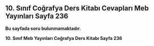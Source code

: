 ## 10. Sınıf Coğrafya Ders Kitabı Cevapları Meb Yayınları Sayfa 236

**Bu sayfada soru bulunmamaktadır.**

**10. Sınıf Meb Yayınları Coğrafya Ders Kitabı Sayfa 236**